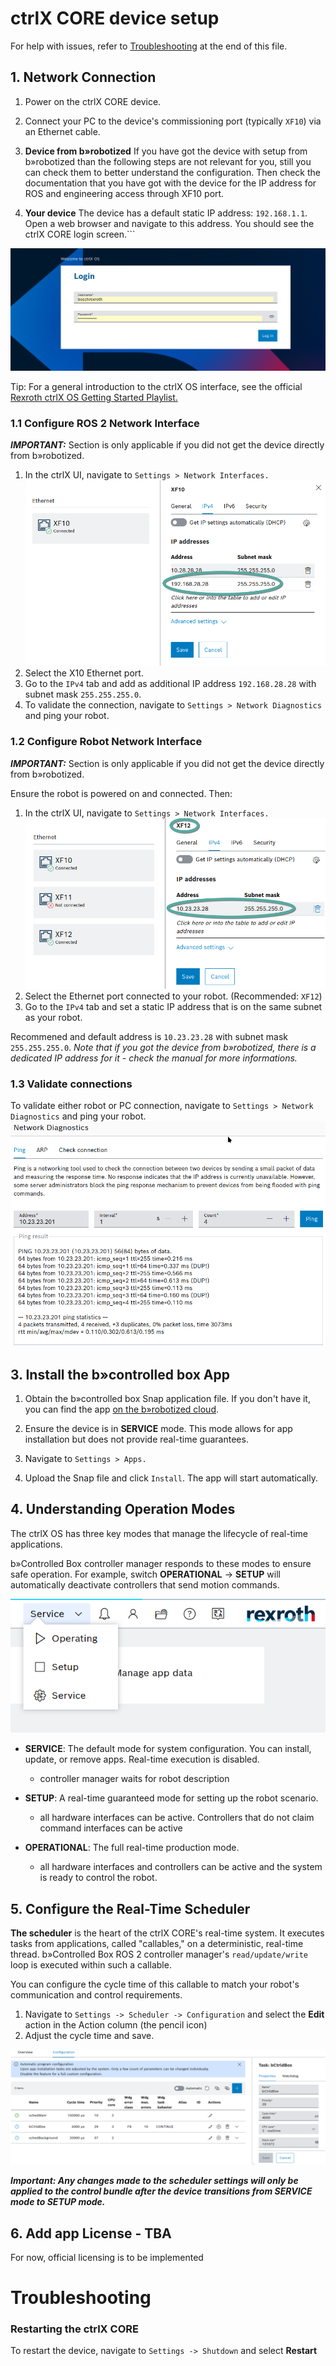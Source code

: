 # ctrlX CORE device setup

For help with issues, refer to [Troubleshooting](#troubleshooting) at the end of this file.

## 1. Network Connection

1. Power on the ctrlX CORE device.

2. Connect your PC to the device's commissioning port (typically `XF10`) via an Ethernet cable.

3. **Device from b»robotized** If you have got the device with setup from b»robotized than the following steps are not relevant for you, still you can check them to better understand the configuration. Then check the documentation that you have got with the device for the IP address for ROS and engineering access through XF10 port.

4. **Your device** The device has a default static IP address: `192.168.1.1`. Open a web browser and navigate to this address. You should see the ctrlX CORE login screen.```


![login-screen](assets/login.png)

Tip: For a general introduction to the ctrlX OS interface, see the official [Rexroth ctrlX OS Getting Started Playlist.](https://www.youtube.com/watch?v=kV8TtBNVecM&list=PLRO3LeFQeLyN8HlLG8VZzgoCLqTUcTPUx)



### 1.1 Configure ROS 2 Network Interface
***IMPORTANT:*** Section is only applicable if you did not get the device directly from b»robotized.

1. In the ctrlX UI, navigate to `Settings > Network Interfaces.`
![network-interface10](assets/network_interface_XF10.png)
2. Select the X10 Ethernet port.
3. Go to the `IPv4` tab and add as additional IP address `192.168.28.28` with subnet mask `255.255.255.0`.
4. To validate the connection, navigate to `Settings > Network Diagnostics` and ping your robot.

### 1.2 Configure Robot Network Interface
***IMPORTANT:*** Section is only applicable if you did not get the device directly from b»robotized.

Ensure the robot is powered on and connected. Then:

1. In the ctrlX UI, navigate to `Settings > Network Interfaces.`
![network-interface12](assets/network_interface_XF12.png)
2. Select the Ethernet port connected to your robot. (Recommended: `XF12`)
3. Go to the `IPv4` tab and set a static IP address that is on the same subnet as your robot.

Recommened and default address is `10.23.23.28` with subnet mask `255.255.255.0`. _Note that if you got the device from b»robotized, there is a dedicated IP address for it - check the manual for more informations._

### 1.3 Validate connections
To validate either robot or PC connection, navigate to `Settings > Network Diagnostics` and ping your robot.
![ping](assets/ctrlx_ping_robot.png)

## 3. Install the b»controlled box App

1. Obtain the b»controlled box Snap application file. If you don't have it, you can find the app [on the b»robotized cloud](https://cloud.b-robotized.com/s/JqT3ZqA8bQbqXz2).

2. Ensure the device is in **SERVICE** mode. This mode allows for app installation but does not provide real-time guarantees.

3. Navigate to `Settings > Apps.`

4. Upload the Snap file and click `Install`. The app will start automatically.

## 4. Understanding Operation Modes

The ctrlX OS has three key modes that manage the lifecycle of real-time applications.

b»Controlled Box controller manager responds to these modes to ensure safe operation. For example, switch **OPERATIONAL** -> **SETUP** will automatically deactivate controllers that send motion commands.

![modes](assets/modes.png)

* **SERVICE**: The default mode for system configuration. You can install, update, or remove apps. Real-time execution is disabled.
  * controller manager waits for robot description

* **SETUP**: A real-time guaranteed mode for setting up the robot scenario.
  * all hardware interfaces can be active. Controllers that do not claim command interfaces can be active

* **OPERATIONAL**: The full real-time production mode. 
  * all hardware interfaces and controllers can be active and the system is ready to control the robot.



## 5. Configure the Real-Time Scheduler

**The scheduler** is the heart of the ctrlX CORE's real-time system. It executes tasks from applications, called "callables," on a deterministic, real-time thread. b»Controlled Box ROS 2 controller manager's `read/update/write` loop is executed within such a callable.

You can configure the cycle time of this callable to match your robot's communication and control requirements.

1. Navigate to `Settings -> Scheduler -> Configuration` and select the **Edit** action in the Action column (the pencil icon)
2. Adjust the cycle time and save.

![scheduler](assets/scheduler.png)

***Important: Any changes made to the scheduler settings will only be applied to the control bundle after the device transitions from SERVICE mode to SETUP mode.***


## 6. Add app License - TBA

For now, official licensing is to be implemented

# Troubleshooting

### Restarting the ctrlX CORE
To restart the device, navigate to `Settings -> Shutdown` and select **Restart**